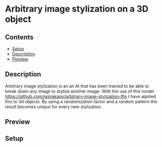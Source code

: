# Arbitrary image stylization on a 3D object
## Contents

* [Setup](#setup)
* [Description](#description)
* [Preview](#preview)

<!----><a name="description"></a>
## Description
Arbitrary image stylization is an an AI that has been trained to be able to break down any image to stylize another image. With the use of this model https://github.com/reiinakano/arbitrary-image-stylization-tfjs I have applied this to 3d objects. By using a randomization factor and a random pattern the result becomes unique for every new stylization.

<!----><a name="preview"></a>
## Preview

<!----><a name="setup"></a>
## Setup
